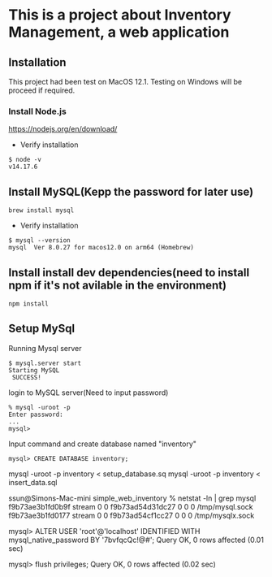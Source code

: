 # This is a project about Inventory Management, a web application

## Installation
This project had been test on MacOS 12.1. Testing on Windows will be proceed if required.

### Install Node.js
https://nodejs.org/en/download/
* Verify installation
```
$ node -v
v14.17.6
```
## Install MySQL(Kepp the password for later use)
```
brew install mysql
```
* Verify installation
```
$ mysql --version
mysql  Ver 8.0.27 for macos12.0 on arm64 (Homebrew)
```
## Install install dev dependencies(need to install npm if it's not avilable in the environment)
```
npm install
```

## Setup MySql
Running Mysql server
```
$ mysql.server start
Starting MySQL
 SUCCESS! 
```
login to MySQL server(Need to input password)
```
% mysql -uroot -p
Enter password:
...
mysql> 
```
Input command and create database named "inventory" 
```
mysql> CREATE DATABASE inventory; 
```
mysql -uroot -p inventory < setup_database.sq
mysql -uroot -p inventory < insert_data.sql 



ssun@Simons-Mac-mini simple_web_inventory % netstat -ln | grep mysql
f9b73ae3b1fd0b9f stream      0      0 f9b73ad54d31dc27                0                0                0 /tmp/mysql.sock
f9b73ae3b1fd0177 stream      0      0 f9b73ad54cf1cc27                0                0                0 /tmp/mysqlx.sock


mysql> ALTER USER 'root'@'localhost' IDENTIFIED WITH mysql_native_password BY '7bvfqcQc!@#';
Query OK, 0 rows affected (0.01 sec)

mysql> flush privileges;
Query OK, 0 rows affected (0.02 sec)